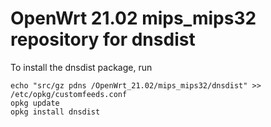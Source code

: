 OpenWrt 21.02 mips_mips32 repository for dnsdist
========

To install the dnsdist package, run

```
echo "src/gz pdns /OpenWrt_21.02/mips_mips32/dnsdist" >> /etc/opkg/customfeeds.conf
opkg update
opkg install dnsdist
```
